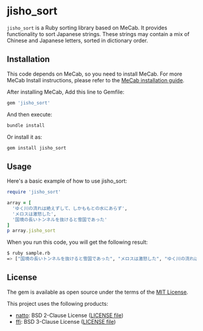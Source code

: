 # jisho_sort

`jisho_sort` is a Ruby sorting library based on MeCab.
It provides functionality to sort Japanese strings. These strings may contain a mix of Chinese and Japanese letters, sorted in dictionary order.

## Installation

This code depends on MeCab, so you need to install MeCab.
For more MeCab Install instructions, please refer to the [MeCab installation guide](https://taku910.github.io/mecab/#install).

After installing MeCab, Add this line to Gemfile:

```ruby
gem 'jisho_sort'
```

And then execute:

```sh
bundle install
```

Or install it as:

```sh
gem install jisho_sort
```

## Usage

Here's a basic example of how to use jisho_sort:

```ruby
require 'jisho_sort'

array = [
  'ゆく川の流れは絶えずして、しかももとの水にあらず',
  'メロスは激怒した',
  '国境の長いトンネルを抜けると雪国であった'
]
p array.jisho_sort
```

When you run this code, you will get the following result:

```sh
$ ruby sample.rb
=> ["国境の長いトンネルを抜けると雪国であった", "メロスは激怒した", "ゆく川の流れは絶えずして、しかももとの水にあらず"]
```

## License

The gem is available as open source under the terms of the [MIT License](https://opensource.org/licenses/MIT).

This project uses the following products:

- [natto](https://github.com/buruzaemon/natto): BSD 2-Clause License ([LICENSE file](https://github.com/buruzaemon/natto/blob/master/LICENSE))
- [ffi](https://github.com/ffi/ffi): BSD 3-Clause License ([LICENSE file](https://github.com/ffi/ffi/blob/master/LICENSE))
